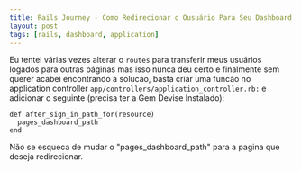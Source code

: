 ```yaml
---
title: Rails Journey - Como Redirecionar o Ousuário Para Seu Dashboard
layout: post
tags: [rails, dashboard, application]
---
```

Eu tentei várias vezes alterar o `routes` para transferir meus usuários logados para outras páginas mas isso nunca deu certo e finalmente sem querer acabei encontrando a solucao, basta criar uma funcão no application controller `app/controllers/application_controller.rb:` e adicionar o seguinte (precisa ter a Gem Devise Instalado):

```
def after_sign_in_path_for(resource)
  pages_dashboard_path
end
```
Não se esqueca de mudar o "pages_dashboard_path" para a pagina que deseja redirecionar.
